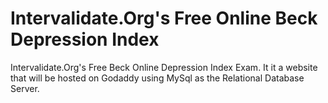 # Intervalidate.Org's Free Online Beck Depression Index
Intervalidate.Org's Free Beck Online Depression Index Exam.  It it a website that will be hosted on Godaddy using MySql
as the Relational Database Server.  

